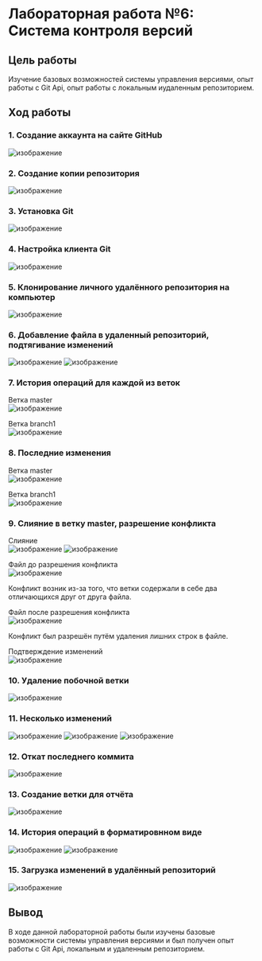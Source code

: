 # Лабораторная работа №6: Система контроля версий
## Цель работы
Изучение базовых возможностей системы управления версиями, опыт работы с Git Api, опыт работы с локальным иудаленным репозиторием.
## Ход работы
### 1. Создание аккаунта на сайте GitHub
![изображение](https://github.com/Natasikk/LR6/blob/Report/Images/1.jpg)

### 2. Создание копии репозитория
![изображение](https://github.com/Natasikk/LR6/blob/Report/Images/2.jpg)

### 3. Установка Git
![изображение](https://github.com/Natasikk/LR6/blob/Report/Images/3.jpg)

### 4. Настройка клиента Git
![изображение](https://github.com/Natasikk/LR6/blob/Report/Images/4.jpg)

### 5. Клонирование личного удалённого репозитория на компьютер
![изображение](https://github.com/Natasikk/LR6/blob/Report/Images/5.jpg)

### 6. Добавление файла в удаленный репозиторий, подтягивание изменений
![изображение](https://github.com/Natasikk/LR6/blob/Report/Images/6.jpg)
![изображение](https://github.com/Natasikk/LR6/blob/Report/Images/7.jpg)

### 7. История операций для каждой из веток
Ветка master \
![изображение](https://github.com/Natasikk/LR6/blob/Report/Images/8.jpg)

Ветка branch1 \
![изображение](https://github.com/Natasikk/LR6/blob/Report/Images/9.jpg)

### 8. Последние изменения
Ветка master \
![изображение](https://github.com/Natasikk/LR6/blob/Report/Images/10.jpg)

Ветка branch1 \
![изображение](https://github.com/Natasikk/LR6/blob/Report/Images/11.jpg)

### 9. Слияние в ветку master, разрешение конфликта
Слияние \
![изображение](https://github.com/Natasikk/LR6/blob/Report/Images/12.jpg)
![изображение](https://github.com/Natasikk/LR6/blob/Report/Images/13.jpg)

Файл до разрешения конфликта \
![изображение](https://github.com/Natasikk/LR6/blob/Report/Images/14.jpg)

Конфликт возник из-за того, что ветки содержали в себе два отличающихся друг от друга файла.

Файл после разрешения конфликта \
![изображение](https://github.com/Natasikk/LR6/blob/Report/Images/15.jpg)

Конфликт был разрешён путём удаления лишних строк в файле.

Подтверждение изменений \
![изображение](https://github.com/Natasikk/LR6/blob/Report/Images/16.jpg)

### 10. Удаление побочной ветки
![изображение](https://github.com/Natasikk/LR6/blob/Report/Images/17.jpg)

### 11. Несколько изменений
![изображение](https://github.com/Natasikk/LR6/blob/Report/Images/18.jpg)
![изображение](https://github.com/Natasikk/LR6/blob/Report/Images/19.jpg)
![изображение](https://github.com/Natasikk/LR6/blob/Report/Images/20.jpg)

### 12. Откат последнего коммита
![изображение](https://github.com/Natasikk/LR6/blob/Report/Images/21.jpg)

### 13. Создание ветки для отчёта
![изображение](https://github.com/Natasikk/LR6/blob/Report/Images/22.jpg)

### 14. История операций в форматировнном виде
![изображение](https://github.com/Natasikk/LR6/blob/Report/Images/23.jpg)
![изображение](https://github.com/Natasikk/LR6/blob/Report/Images/24.jpg)

### 15. Загрузка изменений в удалённый репозиторий
![изображение](https://github.com/Natasikk/LR6/blob/Report/Images/25.jpg)

## Вывод
В ходе данной лабораторной работы были изучены базовые возможности системы управления версиями и был получен опыт работы с Git Api, локальным и удаленным репозиторием.
